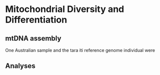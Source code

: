 # Mitochondrial Diversity and Differentiation

## mtDNA assembly
One Australian sample and the tara iti reference genome individual were 

## Analyses